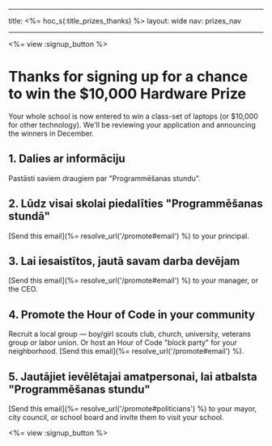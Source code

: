 * * *

title: <%= hoc_s(:title_prizes_thanks) %> layout: wide nav: prizes_nav

* * *

<%= view :signup_button %>

# Thanks for signing up for a chance to win the $10,000 Hardware Prize

Your whole school is now entered to win a class-set of laptops (or $10,000 for other technology). We'll be reviewing your application and announcing the winners in December.

## 1. Dalies ar informāciju

Pastāsti saviem draugiem par "Programmēšanas stundu".

## 2. Lūdz visai skolai piedalīties "Programmēšanas stundā"

[Send this email](%= resolve_url('/promote#email') %) to your principal.

## 3. Lai iesaistītos, jautā savam darba devējam

[Send this email](%= resolve_url('/promote#email') %) to your manager, or the CEO.

## 4. Promote the Hour of Code in your community

Recruit a local group — boy/girl scouts club, church, university, veterans group or labor union. Or host an Hour of Code "block party" for your neighborhood. [Send this email](%= resolve_url('/promote#email') %).

## 5. Jautājiet ievēlētajai amatpersonai, lai atbalsta "Programmēšanas stundu"

[Send this email](%= resolve_url('/promote#politicians') %) to your mayor, city council, or school board and invite them to visit your school.

<%= view :signup_button %>